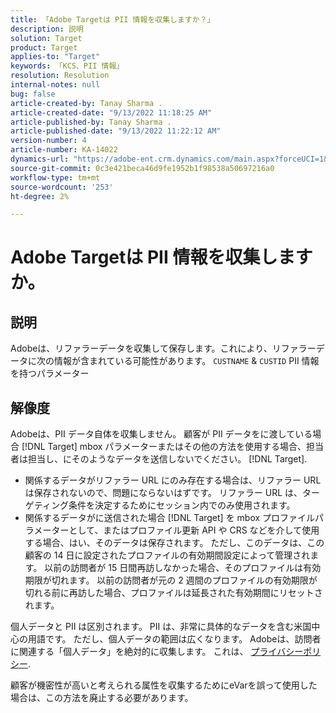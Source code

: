 ```yaml
---
title: 「Adobe Targetは PII 情報を収集しますか？」
description: 説明
solution: Target
product: Target
applies-to: "Target"
keywords: 「KCS、PII 情報」
resolution: Resolution
internal-notes: null
bug: false
article-created-by: Tanay Sharma .
article-created-date: "9/13/2022 11:18:25 AM"
article-published-by: Tanay Sharma .
article-published-date: "9/13/2022 11:22:12 AM"
version-number: 4
article-number: KA-14022
dynamics-url: "https://adobe-ent.crm.dynamics.com/main.aspx?forceUCI=1&pagetype=entityrecord&etn=knowledgearticle&id=a535a7c3-5533-ed11-9db1-002248086735"
source-git-commit: 0c3e421beca46d9fe1952b1f98538a50697216a0
workflow-type: tm+mt
source-wordcount: '253'
ht-degree: 2%

---
```


# Adobe Targetは PII 情報を収集しますか。

## 説明

Adobeは、リファラーデータを収集して保存します。これにより、リファラーデータに次の情報が含まれている可能性があります。 `CUSTNAME` &amp; `CUSTID` PII 情報を持つパラメーター

## 解像度




Adobeは、PII データ自体を収集しません。 顧客が PII データをに渡している場合 [!DNL Target] mbox パラメーターまたはその他の方法を使用する場合、担当者は担当し、にそのようなデータを送信しないでください。 [!DNL Target].



- 関係するデータがリファラー URL にのみ存在する場合は、リファラー URL は保存されないので、問題にならないはずです。 リファラー URL は、ターゲティング条件を決定するためにセッション内でのみ使用されます。
- 関係するデータがに送信された場合 [!DNL Target] を mbox プロファイルパラメーターとして、またはプロファイル更新 API や CRS などを介して使用する場合、はい、そのデータは保存されます。 ただし、このデータは、この顧客の 14 日に設定されたプロファイルの有効期間設定によって管理されます。 以前の訪問者が 15 日間再訪しなかった場合、そのプロファイルは有効期限が切れます。 以前の訪問者が元の 2 週間のプロファイルの有効期限が切れる前に再訪した場合、プロファイルは延長された有効期間にリセットされます。


個人データと PII は区別されます。 PII は、非常に具体的なデータを含む米国中心の用語です。 ただし、個人データの範囲は広くなります。 Adobeは、訪問者に関連する「個人データ」を絶対的に収集します。 これは、 [プライバシーポリシー](https://www.adobe.com/jp/privacy/experience-cloud.html).



顧客が機密性が高いと考えられる属性を収集するためにeVarを誤って使用した場合は、この方法を廃止する必要があります。
